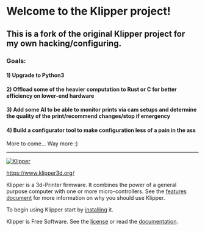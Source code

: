 # Welcome to the Klipper project!

## This is a fork of the original Klipper project for my own hacking/configuring.

### Goals:

#### 1) Upgrade to Python3
#### 2) Offload some of the heavier computation to Rust or C for better efficiency on lower-end hardware
#### 3) Add some AI to be able to monitor prints via cam setups and determine the quality of the print/recommend changes/stop if emergency
#### 4) Build a configurator tool to make configuration less of a pain in the ass

More to come... Way more :)

-----------------------------------------------------------------

[![Klipper](docs/img/klipper-logo-small.png)](https://www.klipper3d.org/)

https://www.klipper3d.org/

Klipper is a 3d-Printer firmware. It combines the power of a general
purpose computer with one or more micro-controllers. See the
[features document](https://www.klipper3d.org/Features.html) for more
information on why you should use Klipper.

To begin using Klipper start by
[installing](https://www.klipper3d.org/Installation.html) it.

Klipper is Free Software. See the [license](COPYING) or read the
[documentation](https://www.klipper3d.org/Overview.html).
